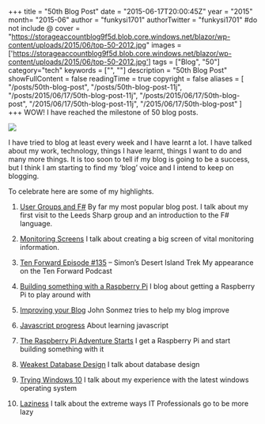 +++
title = "50th Blog Post"
date = "2015-06-17T20:00:45Z"
year = "2015"
month= "2015-06"
author = "funkysi1701"
authorTwitter = "funkysi1701" #do not include @
cover = "https://storageaccountblog9f5d.blob.core.windows.net/blazor/wp-content/uploads/2015/06/top-50-2012.jpg"
images = ['https://storageaccountblog9f5d.blob.core.windows.net/blazor/wp-content/uploads/2015/06/top-50-2012.jpg']
tags = ["Blog", "50"]
category="tech"
keywords = ["", ""]
description =  "50th Blog Post"
showFullContent = false
readingTime = true
copyright = false
aliases = [
    "/posts/50th-blog-post",
    "/posts/50th-blog-post-11j",
    "/posts/2015/06/17/50th-blog-post-11j",
    "/posts/2015/06/17/50th-blog-post",
    "/2015/06/17/50th-blog-post-11j",
    "/2015/06/17/50th-blog-post"
]
+++
WOW! I have reached the milestone of 50 blog posts.

![](https://storageaccountblog9f5d.blob.core.windows.net/blazor/wp-content/uploads/2015/06/top-50-2012.jpg)

I have tried to blog at least every week and I have learnt a lot. I have talked about my work, technology, things I have learnt, things I want to do and many more things. It is too soon to tell if my blog is going to be a success, but I think I am starting to find my ‘blog’ voice and I intend to keep on blogging.

To celebrate here are some of my highlights.

1) [User Groups and F#](https://www.funkysi1701.com/2015/05/30/user-groups-and-f/) By far my most popular blog post. I talk about my first visit to the Leeds Sharp group and an introduction to the F# language.

2) [Monitoring Screens](http://www.funkysi1701.com/2015/03/25/monitoring-screens/) I talk about creating a big screen of vital monitoring information.

3) [Ten Forward Episode #135](http://www.funkysi1701.com/2015/02/13/ten-forward-episode-135-anti-firbob-is-back-or-simons-desert-island-trek/) – Simon’s Desert Island Trek My appearance on the Ten Forward Podcast

4) [Building something with a Raspberry Pi](http://www.funkysi1701.com/2015/04/05/building-something-with-a-raspberry-pi/) I blog about getting a Raspberry Pi to play around with

5) [Improving your Blog](http://www.funkysi1701.com/2015/02/23/improving-your-blog/) John Sonmez tries to help my blog improve

6) [Javascript progress](http://www.funkysi1701.com/2015/01/16/javascript-progress/) About learning javascript

7) [The Raspberry Pi Adventure Starts](http://www.funkysi1701.com/2015/04/11/the-raspberry-pi-adventure-starts/) I get a Raspberry Pi and start building something with it

8) [Weakest Database Design](http://www.funkysi1701.com/2015/04/21/weakest-database-design/) I talk about database design

9) [Trying Windows 10](http://www.funkysi1701.com/2015/05/17/trying-windows-10/) I talk about my experience with the latest windows operating system

10) [Laziness](http://www.funkysi1701.com/2015/02/04/laziness/) I talk about the extreme ways IT Professionals go to be more lazy
